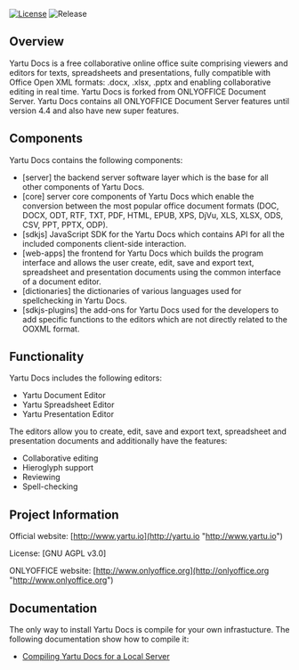 [![License](https://img.shields.io/badge/License-GNU%20AGPL%20V3-green.svg?style=flat)](https://www.gnu.org/licenses/agpl-3.0.en.html) ![Release](https://img.shields.io/badge/Release-v4.4-blue.svg?style=flat)

## Overview

Yartu Docs is a free collaborative online office suite comprising viewers and editors for texts, spreadsheets and presentations, fully compatible with Office Open XML formats: .docx, .xlsx, .pptx and enabling collaborative editing in real time. Yartu Docs is forked from ONLYOFFICE Document Server. Yartu Docs contains all ONLYOFFICE Document Server features until version 4.4 and also have new super features.

## Components

Yartu Docs contains the following components:

* [server] the backend server software layer which is the base for all other components of Yartu Docs.
* [core] server core components of Yartu Docs which enable the conversion between the most popular office document formats (DOC, DOCX, ODT, RTF, TXT, PDF, HTML, EPUB, XPS, DjVu, XLS, XLSX, ODS, CSV, PPT, PPTX, ODP).
* [sdkjs] JavaScript SDK for the Yartu Docs which contains API for all the included components client-side interaction.
* [web-apps] the frontend for Yartu Docs which builds the program interface and allows the user create, edit, save and export text, spreadsheet and presentation documents using the common interface of a document editor.
* [dictionaries] the dictionaries of various languages used for spellchecking in Yartu Docs.
* [sdkjs-plugins] the add-ons for Yartu Docs used for the developers to add specific functions to the editors which are not directly related to the OOXML format.

## Functionality

Yartu Docs includes the following editors:

* Yartu Document Editor
* Yartu Spreadsheet Editor
* Yartu Presentation Editor
 
The editors allow you to create, edit, save and export text, spreadsheet and presentation documents and additionally have the features:

* Collaborative editing
* Hieroglyph support
* Reviewing
* Spell-checking

## Project Information

Official website: [http://www.yartu.io](http://yartu.io "http://www.yartu.io")

License: [GNU AGPL v3.0]

ONLYOFFICE website: [http://www.onlyoffice.org](http://onlyoffice.org "http://www.onlyoffice.org")

## Documentation

The only way to install Yartu Docs is compile for your own infrastucture. The following documentation show how to compile it:

* [Compiling Yartu Docs for a Local Server](http://helpcenter.onlyoffice.com/server/linux/document/compile-source-code.aspx "Compiling Yartu Docs for a Local Server")


